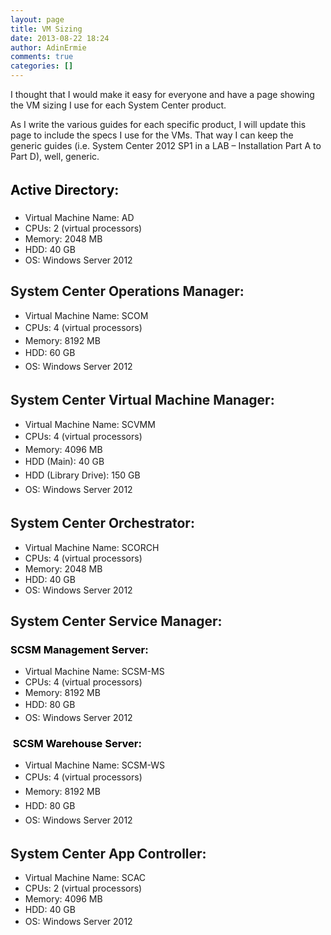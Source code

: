 ```yaml
---
layout: page
title: VM Sizing
date: 2013-08-22 18:24
author: AdinErmie
comments: true
categories: []
---
```

I thought that I would make it easy for everyone and have a page showing the VM sizing I use for each System Center product.

As I write the various guides for each specific product, I will update this page to include the specs I use for the VMs. That way I can keep the generic guides (i.e. System Center 2012 SP1 in a LAB – Installation Part A to Part D), well, generic.
<h2><span style="color:#000000;font-weight:bold;font-style:inherit;line-height:1.625;">Active Directory:</span></h2>
<ul>
	<li>Virtual Machine Name: AD</li>
	<li>CPUs: 2 (virtual processors)</li>
	<li>Memory: 2048 MB</li>
	<li>HDD: 40 GB</li>
	<li>OS: Windows Server 2012</li>
</ul>
<h2>System Center Operations Manager:</h2>
<ul>
	<li>Virtual Machine Name: SCOM</li>
	<li><span style="font-style:inherit;line-height:1.625;">CPUs: 4 (virtual processors)</span></li>
	<li>Memory: 8192 MB</li>
	<li><span style="font-style:inherit;line-height:1.625;">HDD: 60 GB</span></li>
	<li><span style="font-style:inherit;line-height:1.625;">OS: Windows Server 2012</span></li>
</ul>
<h2>System Center Virtual Machine Manager:</h2>
<ul>
	<li>Virtual Machine Name: SCVMM</li>
	<li><span style="font-style:inherit;line-height:1.625;">CPUs: 4 (virtual processors)</span></li>
	<li>Memory: 4096 MB</li>
	<li><span style="font-style:inherit;line-height:1.625;">HDD (Main): 40 GB</span></li>
	<li><span style="font-style:inherit;line-height:1.625;">HDD (Library Drive): 150 GB</span></li>
	<li><span style="font-style:inherit;line-height:1.625;">OS: Windows Server 2012</span></li>
</ul>
<h2>System Center Orchestrator:</h2>
<ul>
	<li>Virtual Machine Name: SCORCH</li>
	<li>CPUs: 4 (virtual processors)</li>
	<li>Memory: 2048 MB</li>
	<li>HDD: 40 GB<span style="font-style:inherit;line-height:1.625;">
</span></li>
	<li>OS: Windows Server 2012</li>
</ul>
<h2>System Center Service Manager:</h2>
<h3><span style="color:#000000;">SCSM Management Server:</span></h3>
<ul>
	<li>Virtual Machine Name: SCSM-MS</li>
	<li>CPUs: 4 (virtual processors)</li>
	<li>Memory: 8192 MB</li>
	<li><span style="font-style:inherit;line-height:1.625;">HDD: 80 GB</span></li>
	<li>OS: Windows Server 2012</li>
</ul>
<h3><span style="color:#000000;"> SCSM Warehouse Server:</span></h3>
<ul>
	<li>Virtual Machine Name: SCSM-WS</li>
	<li><span style="font-style:inherit;line-height:1.625;">CPUs: 4 (virtual processors)</span></li>
	<li><span style="font-style:inherit;line-height:1.625;">Memory: 8192 MB</span></li>
	<li><span style="font-style:inherit;line-height:1.625;">HDD: 80 GB</span></li>
	<li><span style="font-style:inherit;line-height:1.625;">OS: Windows Server 2012</span></li>
</ul>
<h2>System Center App Controller:</h2>
<ul>
	<li>Virtual Machine Name: SCAC</li>
	<li>CPUs: 2 (virtual processors)</li>
	<li>Memory: 4096 MB</li>
	<li>HDD: 40 GB</li>
	<li><span style="font-style:inherit;line-height:1.625;">OS: Windows Server 2012</span></li>
</ul>
